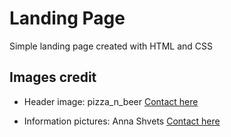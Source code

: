 # Landing Page
Simple landing page created with HTML and CSS

## Images credit
- Header image: pizza_n_beer [Contact here](pixabay.com/users/pizza_n_beer-2064070/)

- Information pictures: Anna Shvets [Contact here](www.pexels.com/es-es/@shvetsa)